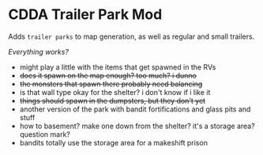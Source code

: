 # CDDA Trailer Park Mod

Adds `trailer parks` to map generation, as well as regular and small trailers.

*Everything works?*
+ might play a little with the items that get spawned in the RVs
+ ~~does it spawn on the map enough? too much? i dunno~~
+ ~~the monsters that spawn there probably need balancing~~
+ is that wall type okay for the shelter? i don't know if i like it
+ ~~things should spawn in the dumpsters, but they don't yet~~
+ another version of the park with bandit fortifications and glass pits and stuff
+ how to basement? make one down from the shelter? it's a storage area? question mark?
+ bandits totally use the storage area for a makeshift prison
